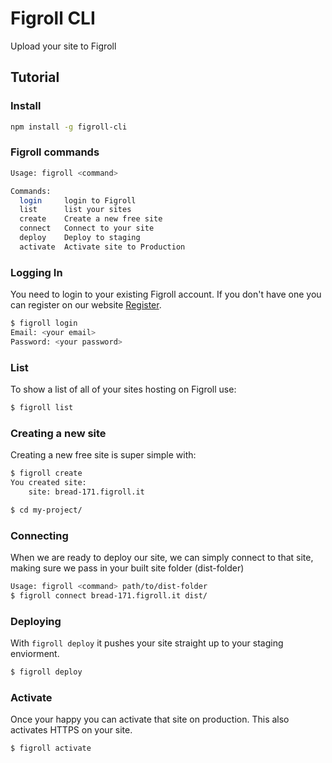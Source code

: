 # Figroll CLI

Upload your site to Figroll

## Tutorial

### Install

```bash
npm install -g figroll-cli
```

### Figroll commands

```bash
Usage: figroll <command>

Commands:
  login     login to Figroll
  list      list your sites
  create    Create a new free site
  connect   Connect to your site
  deploy    Deploy to staging
  activate  Activate site to Production
```




### Logging In

You need to login to your existing Figroll account. If you don't have one
you can register on our website [Register](https://www.figroll.io/).

```bash
$ figroll login
Email: <your email>
Password: <your password>
```

### List
To show a list of all of your sites hosting on Figroll use:
```bash
$ figroll list
```

### Creating a new site
Creating a new free site is super simple with:
```bash
$ figroll create
You created site:
    site: bread-171.figroll.it
```




```bash
$ cd my-project/
```


### Connecting
When we are ready to deploy our site, we can simply connect to that site, making sure we pass in your built site folder (dist-folder)

```bash
Usage: figroll <command> path/to/dist-folder
$ figroll connect bread-171.figroll.it dist/

```

### Deploying
With `figroll deploy` it pushes your site straight up to your staging enviorment.
```bash
$ figroll deploy
```

### Activate
Once your happy you can activate that site on production. This also activates HTTPS on your site.
```bash
$ figroll activate
```
